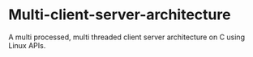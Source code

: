 # Multi-client-server-architecture
A multi processed, multi threaded client server architecture on C using Linux APIs.
